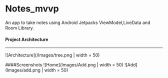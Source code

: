 # Notes_mvvp
An app to take notes using Android Jetpacks ViewModel,LiveData and Room Library.

#### Project Architecture
___
 ![Architecture](/Images/tree.png | width = 50)
      
####Screenshots
![Home](Images/Add.png |  width = 50)
![Add](Images/add.png |  width = 50)
